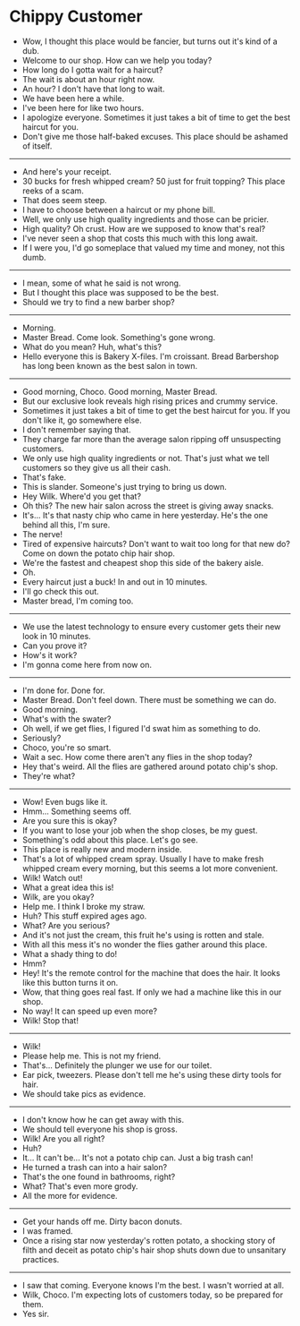 # Chippy Customer

- Wow, I thought this place would be fancier, but turns out it's kind of a dub.
- Welcome to our shop. How can we help you today?
- How long do I gotta wait for a haircut?
- The wait is about an hour right now.
- An hour? I don't have that long to wait.
- We have been here a while.
- I've been here for like two hours.
- I apologize everyone. Sometimes it just takes a bit of time to get the best haircut for you.
- Don't give me those half-baked excuses. This place should be ashamed of itself.
* * *
- And here's your receipt.
- 30 bucks for fresh whipped cream? 50 just for fruit topping? This place reeks of a scam.
- That does seem steep.
- I have to choose between a haircut or my phone bill.
- Well, we only use high quality ingredients and those can be pricier.
- High quality? Oh crust. How are we supposed to know that's real?
- I've never seen a shop that costs this much with this long await.
- If I were you, I'd go someplace that valued my time and money, not this dumb.
* * *
- I mean, some of what he said is not wrong.
- But I thought this place was supposed to be the best.
- Should we try to find a new barber shop?
* * *
- Morning.
- Master Bread. Come look. Something's gone wrong.
- What do you mean? Huh, what's this?
- Hello everyone this is Bakery X-files. I'm croissant. Bread Barbershop has long been known as the best salon in town.
* * *
- Good morning, Choco. Good morning, Master Bread.
- But our exclusive look reveals high rising prices and crummy service.
- Sometimes it just takes a bit of time to get the best haircut for you. If you don't like it, go somewhere else.
- I don't remember saying that.
- They charge far more than the average salon ripping off unsuspecting customers.
- We only use high quality ingredients or not. That's just what we tell customers so they give us all their cash.
- That's fake.
- This is slander. Someone's just trying to bring us down.
- Hey Wilk. Where'd you get that?
- Oh this? The new hair salon across the street is giving away snacks.
- It's... It's that nasty chip who came in here yesterday. He's the one behind all this, I'm sure.
- The nerve!
- Tired of expensive haircuts? Don't want to wait too long for that new do? Come on down the potato chip hair shop.
- We're the fastest and cheapest shop this side of the bakery aisle.
- Oh.
- Every haircut just a buck! In and out in 10 minutes.
- I'll go check this out.
- Master bread, I'm coming too.
* * *
- We use the latest technology to ensure every customer gets their new look in 10 minutes.
- Can you prove it?
- How's it work?
- I'm gonna come here from now on.
* * *
- I'm done for. Done for.
- Master Bread. Don't feel down. There must be something we can do.
- Good morning.
- What's with the swater?
- Oh well, if we get flies, I figured I'd swat him as something to do.
- Seriously?
- Choco, you're so smart.
- Wait a sec. How come there aren't any flies in the shop today?
- Hey that's weird. All the flies are gathered around potato chip's shop.
- They're what?
* * *
- Wow! Even bugs like it.
- Hmm... Something seems off.
- Are you sure this is okay?
- If you want to lose your job when the shop closes, be my guest.
- Something's odd about this place. Let's go see.
- This place is really new and modern inside.
- That's a lot of whipped cream spray. Usually I have to make fresh whipped cream every morning, but this seems a lot more convenient.
- Wilk! Watch out!
- What a great idea this is!
- Wilk, are you okay?
- Help me. I think I broke my straw.
- Huh? This stuff expired ages ago.
- What? Are you serious?
- And it's not just the cream, this fruit he's using is rotten and stale.
- With all this mess it's no wonder the flies gather around this place.
- What a shady thing to do!
- Hmm?
- Hey! It's the remote control for the machine that does the hair. It looks like this button turns it on.
- Wow, that thing goes real fast. If only we had a machine like this in our shop.
- No way! It can speed up even more?
- Wilk! Stop that!
* * *
- Wilk!
- Please help me. This is not my friend.
- That's... Definitely the plunger we use for our toilet.
- Ear pick, tweezers. Please don't tell me he's using these dirty tools for hair.
- We should take pics as evidence.
* * *
- I don't know how he can get away with this.
- We should tell everyone his shop is gross.
- Wilk! Are you all right?
- Huh?
- It... It can't be... It's not a potato chip can. Just a big trash can!
- He turned a trash can into a hair salon?
- That's the one found in bathrooms, right?
- What? That's even more grody.
- All the more for evidence.
* * *
- Get your hands off me. Dirty bacon donuts.
- I was framed.
- Once a rising star now yesterday's rotten potato, a shocking story of filth and deceit as potato chip's hair shop shuts down due to unsanitary practices.
* * *
- I saw that coming. Everyone knows I'm the best. I wasn't worried at all.
- Wilk, Choco. I'm expecting lots of customers today, so be prepared for them.
- Yes sir.
